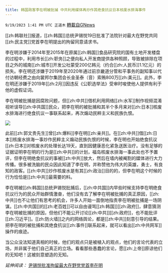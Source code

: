 ```yaml
---
title: 韩国政客李在明被批捕 中共利用媒体再炒作其绝食抗议日本核废水排海事件
---
```

`9/19/2023 1:41 PM UTC 正道木` [轉載自GNews](https://gnews.org/articles/1711484)

         

[[zh:韩联社]]报道，[[zh:韩国]]总统尹锡悦19日批准了法院针对最大在野党共同[[zh:民主党]]党首李在明提出的拘留同意请求书。

李在明涉嫌于2014年至2015年在原属[[zh:韩国]]食品研究院的国有土地开发楼盘的过程中，利用市长[[zh:职务]]之便向私人开发商提供各种照顾，导致被排除在项目之外的城南[[zh:城市]]开发公社蒙受200亿韩元（约合[[zh:人民币]]1.1亿元）的损失。李在明还涉嫌于2019年至2020年通过前京畿道分管和平事务的副知事以代付访朝经费之由向裳邦尔集团会长金圣泰（音）索贿800万[[zh:美元]]。此外，李在明还涉嫌于2019年[[zh:2月]]因违反《公职选举法》受审时唆使他人提供有利于他的虚假证词。

李在明被批捕是因腐败问题，但[[zh:中共]]借机利用网络[[zh:水军]]制作视频混淆视听误导[[zh:中共国]]民众，把李在明的被批捕和其半个多月来对[[zh:日本]]核废水排海进行绝食抗议一事联系起来，再次煽动民粹主义和民族仇恨。

![](ipfs://QmSyBBKFAc8Ns49nxNZQpvUkbmv9L6NCZGPWW7eT5dhdLn?.png)

此前[[zh:郭文贵先生]]曾[[zh:爆料]]李在明[[zh:亲共]]。在[[zh:中共]]借[[zh:日本]]核废水排海一事炒作民粹主义煽动民族仇恨的时候，李在明也开始绝食抗议[[zh:日本]]对核废水的处理长达19天，直到因健康恶化紧急送医治疗。没有足够的证据证明李在明的行为是[[zh:中共]]的计划，福岛核废水排海一事此处也不予置评，但李在明绝食抗议的事被[[zh:中共]]放大，然后在墙内被阉割的媒体进行大力传播。很多被洗脑的民众因此知道了李在明，并称赞他为伟大的英雄，勇士，有良知的政客。[[zh:中共]]炒作核废水是有其[[zh:政治]]目的的，但李在明这个时候的行为恰恰是[[zh:中共]]最需要的料。

李在明被[[zh:韩国]]总统尹锡悦批捕后，[[zh:中共国]]内早些时候支持李在明绝食抗议行为的民众开始群情激奋，他们没有去了解李在明被批捕的真正原因，[[zh:中共]]也不让他们有思考的机会，许多人开始一面倒地指责李在明被批捕是一场阴谋。[[zh:中共国]]的[[zh:老百姓]]可以自由谩骂[[zh:韩国]][[zh:政府]]，肆意猜测李在明被批捕的原因，但他们不能公开讨论[[zh:中共]][[zh:政府]]，也不能批评[[zh:习近平]]。[[zh:防火墙]]之内的网络舆论，都是[[zh:中共]]刻意引导的结果。把李在明的被批捕和其绝食抗议[[zh:事件]]联系起来，就可以看出[[zh:中共网军]]操作的痕迹。

当公众没法知道真相的时候，他们的观点只是被植入的观点，他们的言论代表的立场，并非属于他们自己真正的立场。看看那些愚蠢的言论，愿[[zh:上帝]]原谅他们的无知吧！这被刻意塑造的无知。

*延伸阅读：* [尹锡悦批准拘留最大在野党党首李在明](https://cn.yna.co.kr/view/ACK20230919001600881)
